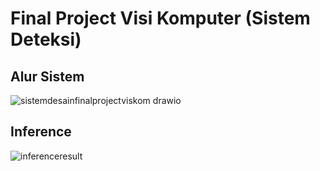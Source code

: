 # Final Project Visi Komputer (Sistem Deteksi)

## Alur Sistem
![sistemdesainfinalprojectviskom drawio](https://github.com/maldiharyojudanto/finalprojectviskom/assets/76139419/2336e279-416c-4ccb-a40d-057e1c3144d0)

## Inference
![inferenceresult](https://github.com/maldiharyojudanto/finalprojectviskom/assets/76139419/3c901a83-5cc4-421b-96be-9509d18c7e12)
